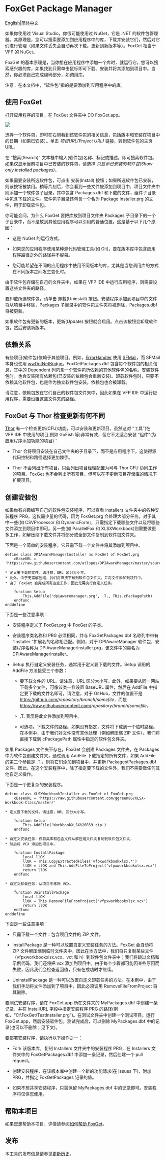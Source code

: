 # FoxGet Package Manager
[English](README.md)|[简体中文](README_CN.md)

如果你使用过 Visual Studio，你很可能使用过 NuGet，它是 .NET 的软件包管理器。其原理是，您可以搜索要添加到应用程序中的库，下载并安装它们，然后对它们进行管理（如果文件丢失会自动再次下载，更新到新版本等）。FoxGet 相当于 VFP 的 NuGet。

FoxGet 的基本原理是，当你想在应用程序中添加一个库时，就运行它。您可以搜索感兴趣的库，如果找到只需单击鼠标即可下载、安装并将其添加到项目中。当然，你必须自己完成编码部分，如调用库。

注意：在本文档中，“软件包”指的是要添加到应用程序中的库。

## 使用 FoxGet

打开应用程序的项目，在 FoxGet 文件夹中 DO FoxGet.app。

![](foxget.png)

选择一个软件包，即可在右侧看到该软件包的相关信息，包括版本和安装在项目中的日期（如果已安装）。单击 _项目URL(Project URL)_ 链接，转到软件包的主页 URL。

在 “搜索(Search)” 文本框中输入(软件包)名称、标记或描述，即可搜索软件包。如果仅显示当前项目中已安装的软件包，请选择 _只显示已安装的软件包(Show only installed packages)_。

如果需要安装所选软件包，可点击 安装(Install) 按钮；如果所选软件包已安装，则该按钮被禁用。稍等片刻后，你会看到一些文件被添加到项目中，项目文件夹中则添加一个软件包子目录，其中包含 Packages.dbf 和下载的文件，组件子目录中包含下载的文件。软件包子目录还包含一个名为 Package Installer.prg 的文件，用于卸载软件包。

你可能会问，为什么 FoxGet 要把库放到项目文件夹 Packages 子目录下的一个子目录中，而不是放到其他应用程序可以引用的普通位置。这是基于以下几个原因：

- 这是 NuGet 的运行方式。

- 如果您的应用程序使用某种源代码管理工具(如 Git)，要在版本库中包含应用程序路径之外的路径并不容易。

- 您可能希望在不同的应用程序中使用不同版本的库，尤其是当您调用库的方式在不同版本之间发生变化时。

由于软件包存储在自己的文件夹中，如果在 VFP IDE 中运行应用程序，则需要设置这些文件夹的路径。

要卸载所选软件包，请单击 卸载(Uninstall) 按钮。安装程序添加到项目中的文件将从项目中移除，Packages 子目录中的软件包文件夹将被删除，Packages.dbf 将被更新。

如果软件包有更新的版本，更新(Update) 按钮就会启用。点击该按钮会卸载软件包，然后安装新版本。

## 依赖关系
有些项目(软件包)依赖于其他项目。例如，[ErrorHandler](https://github.com/DougHennig/ErrorHandler) 使用 [SFMail](https://github.com/DougHennig/SFMail)，而 SFMail 本身也使用 [wwDotNetBridge](https://github.com/RickStrahl/wwDotnetBridge)。FoxGetPackages.dbf 包含每个软件包的相关信息，其中的 Dependent 列包含一个软件包所依赖的其他软件包的名称。安装软件包时，也会安装所有依赖包(已安装的依赖包会重新安装)。卸载软件包时，只要不依赖其他软件包，也是作为独立软件包安装，依赖包也会被卸载。

请注意，依赖包放在它们自己的软件包文件夹中，因此如果在 VFP IDE 中运行应用程序，需要设置这些文件夹的路径。

## FoxGet 与 Thor 检查更新有何不同

[Thor](https://github.com/VFPX/Thor) 有一个检查更新(CFU)功能，可以安装和更新项目。虽然这对 “工具”(在 VFP IDE 中使用的项目,例如 GoFish 等)非常有效，但它不太适合安装 “组件”(为应用程序添加功能的项目)：

- Thor 会将项目安装在自己文件夹的子目录下，而不是应用程序下，这使得源代码控制和路径选择更加棘手。

- Thor 不会列出所有项目，只会列出项目经理配置为可与 Thor CFU 协同工作的项目。FoxGet 也不会列出所有项目，但可以在不更新项目存储库的情况下扩展项目。

## 创建安装包
如果你有兴趣编写自己的软件包安装程序，可以查看 Installers 文件夹中的各种安装程序 PRG，这仅需少量的代码，因为 FoxGet.prg 会处理大部分任务。对于其中一些(如 CSVProcessor 和 DynamicForm)，只需指定下载哪些文件以及将哪些文件添加到项目中即可。另一些(如 ParallelFox 和 XLSXWorkbook)则需要做更多工作，如解压缩下载文件并将部分或全部文件复制到软件包文件夹。

下面是一个简单的安装程序。它只需下载一个文件并将其添加到项目中。

```foxpro
define class DPIAwareManagerInstaller as FoxGet of FoxGet.prg
    cBaseURL = 'https://raw.githubusercontent.com/atlopes/DPIAwareManager/master/source/'

* 定义要下载的文件。请注意，URL 区分大小写。
* 此外，由于无需解压缩，我们将直接下载到软件包文件夹，并将文件添加到项目中。
* 由于 FoxGet 会完成所有这些工作，因此无需执行自定义任务。

    function Setup
        This.AddFile('dpiawaremanager.prg', .T., This.cPackagePath)
    endfunc
enddefine
```

下面是一些注意事项：

- 安装程序定义了 FoxGet.prg 中 FoxGet 的子类。

- 安装程序类名称和 PRG 必须相同，并与 FoxGetPackages.dbf 名称列中带有 “Installer ”扩展名的名称相匹配。例如，对于 DPIAwareManager 软件包，安装程序名称为 DPIAwareManagerInstaller.prg，该文件中的类名为 DPIAwareManagerInstaller。

- Setup 执行自定义安装任务，通常用于定义要下载的文件。Setup 调用的 AddFile 方法接受三个参数：

    - 要下载文件的 URL。请注意，URL 区分大小写。此外，如果要从同一网站下载多个文件，可像该类一样设置 BaseURL 属性，然后在 AddFile 中指定要下载的文件名即可。请注意，对于 GitHub，文件的位置不是 https://github.com/<i>repository</i>/<i>branch</i>/<i>somefile</i>，而是 https://raw.githubusercontent.com/<i>repository</i>/<i>branch</i>/<i>somefile</i>。
    
    - .T. 表示将此文件添加到项目中。
    
    - 可选项，下载文件的路径。如果没有指定，文件将下载到一个临时路径。在本例中，由于我们对文件没有其他处理（例如解压缩 ZIP 文件），我们将直接下载到 cPackagePath 属性中指定的软件包文件夹。

如果 Packages 文件夹不存在，FoxGet 会创建 Packages 文件夹，在 Packages 中为软件包创建文件夹，通过调用 AddFile 下载指定的所有文件，如果 AddFile 的第二个参数是 .T.，则将它们添加到项目中，并更新 Packages\Packages.dbf 文件。因此，在这个安装程序中，除了指定要下载的文件外，我们不需要做任何其他自定义操作。

下面是一个更复杂的安装程序。

```foxpro
define class XLSXWorkbookInstaller as FoxGet of FoxGet.prg
    cBaseURL = 'https://raw.githubusercontent.com/ggreen86/XLSX-Workbook-Class/master/'

* 定义要下载的文件。请注意，URL 区分大小写。

    function Setup
        This.AddFile('WorkbookXLSX%20R39.zip')
    endfunc

* 自定义安装任务：仅将类库和包含文件从解压缩文件夹复制到软件包文件夹，
* 然后将 VCX 添加到项目中。

    function InstallPackage
        local llOK
        llOK = This.CopyExtractedFiles('vfpxworkbookxlsx.*')
        llOK = llOK and This.AddFileToProject('vfpxworkbookxlsx.vcx')
        return llOK
    endfunc

* 自定义卸载任务：从项目中移除 VCX。

    function UninstallPackage
        local llOK
        llOK = This.RemoveFileFromProject('vfpxworkbookxlsx.vcx')
        return llOK
    endfunc
enddefine
```

下面是一些注意事项：

- 只需下载一个文件：包含项目文件的 ZIP 文件。

- InstallPackage 是一种可以放置自定义安装任务的方法。FoxGet 会自动将 ZIP 文件解压缩到临时文件夹中，因此在本方法中，我们将只复制某些文件（vfpxworkbookxlsx.vcx、vct 和 h）到软件包文件夹中；我们将跳过文档和示例代码。我们还将把 vcx 添加到项目中。由于每个步骤都可能因某些原因而失败，因此我们会检查返回值，只有在成功时才继续。

- UninstallPackage 是一种可以放置自定义卸载任务的方法。在本例中，由于我们手动将文件添加到了项目中，因此必须调用 RemoveFileFromProject 将其删除。

要测试安装程序，请在 FoxGet.app 所在文件夹的 MyPackages.dbf 中创建一条记录，并在 InstallURL 字段中指定安装程序 PRG 的路径(例如，“C:\FoxGet\TestInstaller.prg”)。在测试文件夹中创建一个测试项目，运行 FoxGet.app，然后安装软件包。测试完成后，可以删除 MyPackages.dbf 中的记录(也可以不删除；见下文)。

要部署安装程序，请执行以下操作之一：

- Fork 该版本库，复制 Installers 文件夹中的安装程序 PRG，在 Installers 文件夹中的 FoxGetPackages.dbf 中添加一条记录，然后创建一个 pull request。

- 创建安装程序，在该版本库中创建一个新的功能请求(在 Issues 下)，附加 PRG，并指定 FoxGetPackages 记录的值。

- 如果不想共享安装程序，只需保留 MyPackages.dbf 中的记录即可。安装程序将仅供您使用。

## 帮助本项目

如果您想帮助本项目，详情请参阅[如何帮助 FoxGet](.github/CONTRIBUTING_CN.md)。

## 发布

本工具的发布信息请参见[更新历史](ChangeLog_CN.md)。
